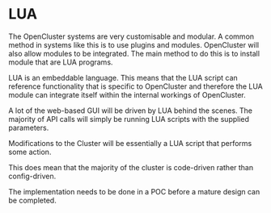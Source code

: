# LUA

The OpenCluster systems are very customisable and modular.   A common method in systems like this is to use plugins and modules.   OpenCluster will also allow modules to be integrated.  The main method to do this is to install module that are LUA programs.

LUA is an embeddable language.  This means that the LUA script can reference functionality that is specific to OpenCluster and therefore the LUA module can integrate itself within the internal workings of OpenCluster.

A lot of the web-based GUI will be driven by LUA behind the scenes.   The majority of API calls will simply be running LUA scripts with the supplied parameters.  

Modifications to the Cluster will be essentially a LUA script that performs some action.

This does mean that the majority of the cluster is code-driven rather than config-driven.

The implementation needs to be done in a POC before a mature design can be completed.